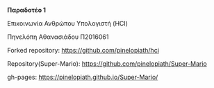 <b> Παραδοτέο 1 </b>


Επικοινωνία Ανθρώπου Υπολογιστή (HCI)

Πηνελόπη Αθανασιάδου Π2016061

Forked repository: https://github.com/pinelopiath/hci

Repository(Super-Mario): https://github.com/pinelopiath/Super-Mario

gh-pages: https://pinelopiath.github.io/Super-Mario/
